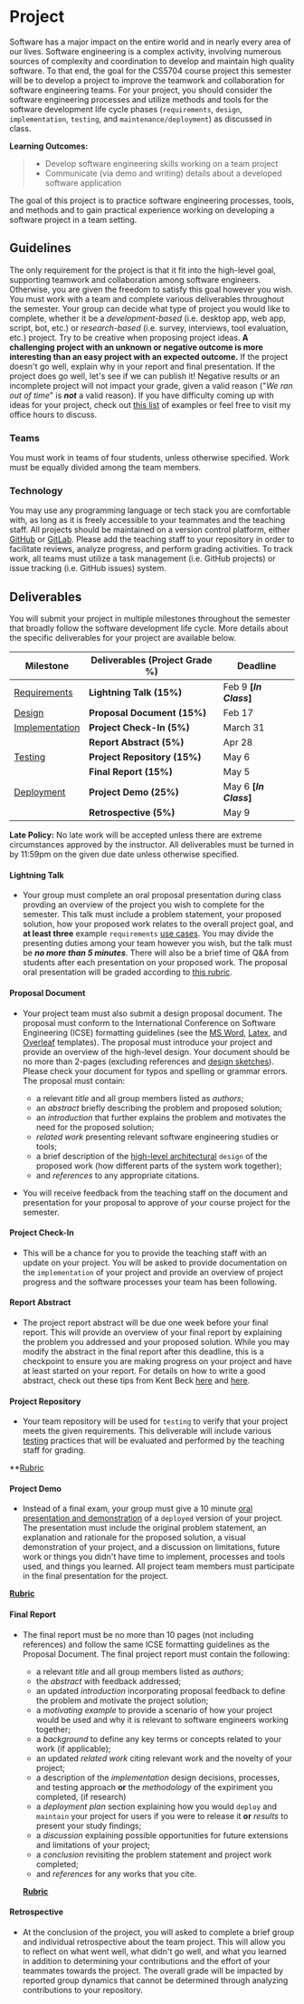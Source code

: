 # Project

Software has a major impact on the entire world and in nearly every area of our lives. Software engineering is a complex activity, involving numerous sources of complexity and coordination to develop and maintain high quality software. To that end, the goal for the CS5704 course project this semester will be to develop a project to improve the teamwork and collaboration for software engineering teams. For your project, you should consider the software engineering processes and utilize methods and tools for the software development life cycle phases (`requirements`, `design`, `implementation`, `testing`, and `maintenance/deployment`) as discussed in class.

**Learning Outcomes:**
> * Develop software engineering skills working on a team project
> * Communicate (via demo and writing) details about a developed software application

The goal of this project is to practice software engineering processes, tools, and methods and to gain practical experience working on developing a software project in a team setting.

## Guidelines

The only requirement for the project is that it fit into the high-level goal, supporting teamwork and collaboration among software engineers. Otherwise, you are given the freedom to satisfy this goal however you wish. You must work with a team and complete various deliverables throughout the semester. Your group can decide what type of project you would like to complete, whether it be a _development-based_ (i.e. desktop app, web app, script, bot, etc.) or _research-based_ (i.e. survey, interviews, tool evaluation, etc.) project. Try to be creative when proposing project ideas. **A challenging project with an unknown or negative outcome is more interesting than an easy project with an expected outcome.** If the project doesn't go well, explain why in your report and final presentation. If the project does go well, let's see if we can publish it! Negative results or an incomplete project will not impact your grade, given a valid reason ("_We ran out of time_" is __*not*__ a valid reason). If you have difficulty coming up with ideas for your project, check out [this list](IDEAS.md) of examples or feel free to visit my office hours to discuss.

### Teams

You must work in teams of four students, unless otherwise specified. Work must be equally divided among the team members. 

### Technology

You may use any programming language or tech stack you are comfortable with, as long as it is freely accessible to your teammates and the teaching staff. All projects should be maintained on a version control platform, either [GitHub](https://github.com) or [GitLab](https://about.gitlab.com/). Please add the teaching staff to your repository in order to facilitate reviews, analyze progress, and perform grading activities. To track work, all teams must utilize a task management (i.e. GitHub projects) or issue tracking (i.e. GitHub issues) system.

## Deliverables

You will submit your project in multiple milestones throughout the semester that broadly follow the software development life cycle. More details about the specific deliverables for your project are available below.

|  Milestone  | Deliverables (Project Grade %)    |  Deadline       |
|---------|----------------------------------|-----------------|
| [Requirements](REQUIREMENTS.md)   | __Lightning Talk (15%)__     | Feb 9 **[_In Class_]** |
| [Design](DESIGN.md)         | __Proposal Document (15%)__  | Feb 17 |
| [Implementation](IMPLEMENTATION.md) | __Project Check-In (5%)__    | March 31 |
|                | __Report Abstract (5%)__     | Apr 28 |
| [Testing](TESTING.md)        | __Project Repository (15%)__ | May 6 |
|                | __Final Report (15%)__       | May 5 |
| [Deployment](DEPLOY.md)     | __Project Demo (25%)__       | May 6 **[_In Class_]** |
|                | __Retrospective (5%)__       | May 9 |

__Late Policy:__ No late work will be accepted unless there are extreme circumstances approved by the instructor. All deliverables must be turned in by 11:59pm on the given due date unless otherwise specified.

#### __Lightning Talk__
* Your group must complete an oral proposal presentation during class provding an overview of the project you wish to complete for the semester. This talk must include a problem statement, your proposed solution, how your proposed work relates to the overall project goal, and **at least three** example `requirements` [use cases](REQUIREMENTS.md#use-cases). You may divide the presenting duties among your team however you wish, but the talk must be **_no more than 5 minutes_**. There will also be a brief time of Q&A from students after each presentation on your proposed work. The proposal oral presentation will be graded according to [this rubric](https://docs.google.com/spreadsheets/d/11xcUHQSFY8ux6Uu5WFnAOOUkZMLuNnf71mxmHcMmo8c/edit?usp=sharing). 

#### __Proposal Document__
* Your project team must also submit a design proposal document. The proposal must conform to the International Conference on Software Engineering (ICSE) formatting guidelines (see the [MS Word](https://www.acm.org/binaries/content/assets/publications/word_style/interim-template-style/interim-layout.docx), [Latex](https://www.acm.org/binaries/content/assets/publications/consolidated-tex-template/acmart-primary.zip), and [Overleaf](https://www.overleaf.com/gallery/tagged/acm-official#.WOuOk2e1taQ) templates). The proposal must introduce your project and provide an overview of the high-level design. Your document should be no more than 2-pages (excluding references and [design sketches](DESIGN.md#design-sketches)). Please check your document for typos and spelling or grammar errors. The proposal must contain:
    * a relevant _title_ and all group members listed as _authors_;
    * an _abstract_ briefly describing the problem and proposed solution;
    * an _introduction_ that further explains the problem and motivates the need for the proposed solution;
    * _related work_ presenting relevant software engineering studies or tools; 
    * a brief description of the [high-level architectural](DESIGN.md) `design` of the proposed work (how different parts of the system work together);
    * and _references_ to any appropriate citations. 

 * You will receive feedback from the teaching staff on the document and presentation for your proposal to approve of your course project for the semester.

#### __Project Check-In__ 
  * This will be a chance for you to provide the teaching staff with an update on your project. You will be asked to provide documentation on the `implementation` of your project and provide an overview of project progress and the software processes your team has been following.

#### __Report Abstract__ 
  * The project report abstract will be due one week before your final report. This will provide an overview of your final report by explaining the problem you addressed and your proposed solution. While you may modify the abstract in the final report after this deadline, this is a checkpoint to ensure you are making progress on your project and have at least started on your report. For details on how to write a good abstract, check out these tips from Kent Beck [here](https://twitter.com/kentbeck/status/974359988352110592?lang=fr) and [here](https://plg.uwaterloo.ca/~migod/research/beckOOPSLA.html).

#### __Project Repository__
* Your team repository will be used for `testing` to verify that your project meets the given requirements. This deliverable will include various [testing](TESTING.md) practices that will be evaluated and performed by the teaching staff for grading.

**[Rubric](https://docs.google.com/spreadsheets/d/1awchnlgyU6Drphzh_5OIquzfdmewNb-pLtOiBhn8sRE/edit?usp=sharing)

#### __Project Demo__
  * Instead of a final exam, your group must give a 10 minute [oral presentation and demonstration](DEPLOY.md) of a `deployed` version of your project. The presentation must include the original problem statement, an explanation and rationale for the proposed solution, a visual demonstration of your project, and a discussion on limitations, future work or things you didn't have time to implement, processes and tools used, and things you learned. All project team members must participate in the final presentation for the project.
  
 **[Rubric](https://docs.google.com/spreadsheets/d/1tzbtcq5ZhWqv-CYv9_DgLGddpfDyv7MFkcCigDcNdJw/edit?usp=sharing)**

#### __Final Report__
* The final report must be no more than 10 pages (not including references) and follow the same ICSE formatting guidelines as the Proposal Document. The final project report must contain the following:
    * a relevant _title_ and all group members listed as _authors_;
    *  the _abstract_ with feedback addressed;
    *  an updated _introduction_ incorporating proposal feedback to define the problem and motivate the project solution;
    *  a _motivating example_ to provide a scenario of how your project would be used and why it is relevant to software engineers working together;
    *  a _background_ to define any key terms or concepts related to your work (if applicable);
    *  an updated _related work_ citing relevant work and the novelty of your project; 
    *  a description of the _implementation_ design decisions, processes, and testing approach **or** the _methodology_ of the expiriment you completed, (if research)
    *  a _deployment plan_ section explaining how you would `deploy` and `maintain` your project for users if you were to release it **or** _results_ to present your study findings;
    *  a _discussion_ explaining possible opportunities for future extensions and limitations of your project;  
    *  a _conclusion_ revisiting the problem statement and project work completed;
    *  and _references_ for any works that you cite.
    
   **[Rubric](https://docs.google.com/spreadsheets/d/1CPJlcz_9Qof0flx6APnRd5Xw9D8ZwzoG5430P7D2k6o/edit?usp=sharing)**

#### __Retrospective__ 
  * At the conclusion of the project, you will asked to complete a brief group and individual retrospective about the team project. This will allow you to reflect on what went well, what didn't go well, and what you learned in addition to determining your contributions and the effort of your teammates towards the project. The overall grade will be impacted by reported group dynamics that cannot be determined through analyzing contributions to your repository.
